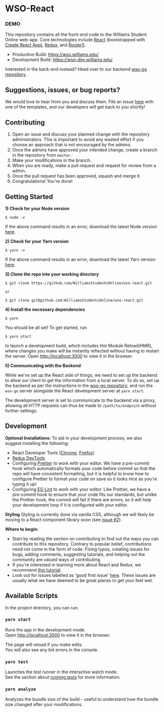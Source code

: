# WSO-React

### DEMO

This repository contains all the front-end code to the Williams Student Online web-app. Core technologies include [React](https://reactjs.org/) (bootstrapped with [Create React App)](https://github.com/facebook/create-react-app), [Redux](https://redux.js.org/basics/usage-with-react), and [Router5](https://router5.js.org/).

- Production Build: https://wso.williams.edu/
- Development Build: https://wso-dev.williams.edu/

Interested in the back-end instead? Head over to our backend [wso-go repository](https://github.com/WilliamsStudentsOnline/wso-go/).

## Suggestions, issues, or bug reports?

We would love to hear from you and discuss them. File an issue [here](https://github.com/WilliamsStudentsOnline/wso-react/issues/new) with one of the templates, and our developers will get back to you shortly!

## Contributing

1. Open an issue and discuss your planned change with the repository administrators. This is important to avoid any wasted effort if you choose an approach that is not encouraged by the admins.
1. Once the admins have approved your intended change, create a branch in the repository from `master`.
1. Make your modifications in the branch.
1. When you are ready, make a pull request and request for review from a admin.
1. Once the pull request has been approved, squash and merge it.
1. Congratulations! You're done!

## Getting Started

**1) Check for your Node version**

```
$ node -v
```

If the above command results in an error, download the latest Node version [here](https://nodejs.org/en/).

**2) Check for your Yarn version**

```
$ yarn -v
```

If the above command results in an error, download the latest Yarn version [here](https://yarnpkg.com/en/).

**3) Clone the repo into your working directory**

```
$ git clone https://github.com/WilliamsStudentsOnline/wso-react.git

or

$ git clone git@github.com:WilliamsStudentsOnline/wso-react.git
```

**4) Install the necessary dependencies**

```
$ yarn
```

You should be all set! To get started, run

```
$ yarn start
```

to launch a development build, which includes Hot Module Reload(HMR), where changes you make will be instantly reflected without having to restart the server. Open [http://localhost:3000](http://localhost:3000) to view it in the browser.

**5) Communicating with the Backend**

While we've set up the React side of things, we need to set up the backend to allow our client to get the information from a local server. To do so, set up the backend as per the instructions in the [wso-go repository](https://github.com/WilliamsStudentsOnline/wso-go/), and run the `wso-go` server alongside the React development server at `yarn start`.

The development server is set to communicate to the backend via a proxy, allowing all HTTP requests can thus be made to `/path/to/endpoint` without further settings.

## Development

**Optional Installations:**
To aid in your development process, we also suggest installing the following:

- React Developer Tools ([Chrome](https://chrome.google.com/webstore/detail/react-developer-tools/fmkadmapgofadopljbjfkapdkoienihi), [Firefox](https://addons.mozilla.org/firefox/addon/react-devtools/))
- [Redux DevTools](http://extension.remotedev.io/#installation)
- Configuring [Prettier](https://prettier.io/) to work with your editor. We have a pre-commit hook which automatically formats your code before commit so that the repo will have consistent formatting, but it is helpful to know how to configure Prettier to format your code on save so it looks nice as you're typing it up!
- Configuring [ES-Lint](https://eslint.org/) to work with your editor. Like Prettier, we have a pre-commit hook to ensure that your code fits our standards, but unlike the Prettier hook, the commit will fail if there are errors, so it will help your development loop if it is configured with your editor.

**Styling**
Styling is currently done via vanilla CSS, although we will likely be moving to a React component library soon (see [issue #2](https://github.com/WilliamsStudentsOnline/wso-react/issues/2)).

**Where to begin:**

- Start by reading the section on contributing to find out the ways you can contribute to this repository. Contrary to popular belief, contributions need not come in the form of code. Fixing typos, creating issues for bugs, adding comments, suggesting tutorials, and helping out the community are valued ways of contributing.
- If you're interested in learning more about React and Redux, we recommend [this tutorial](https://www.robinwieruch.de/react-redux-tutorial/#react-redux-and-x-tutorial).
- Look out for issues labelled as 'good first issue' [here](https://github.com/WilliamsStudentsOnline/wso-react/labels/good%20first%20issue). These issues are usually what we have deemed to be great places to get your feet wet.

## Available Scripts

In the project directory, you can run:

### `yarn start`

Runs the app in the development mode.<br>
Open [http://localhost:3000](http://localhost:3000) to view it in the browser.

The page will reload if you make edits.<br>
You will also see any lint errors in the console.

### `yarn test`

Launches the test runner in the interactive watch mode.<br>
See the section about [running tests](https://facebook.github.io/create-react-app/docs/running-tests) for more information.

### `yarn analyze`

Analyzes the bundle size of the build - useful to understand how the bundle size changed after
your modifications.

